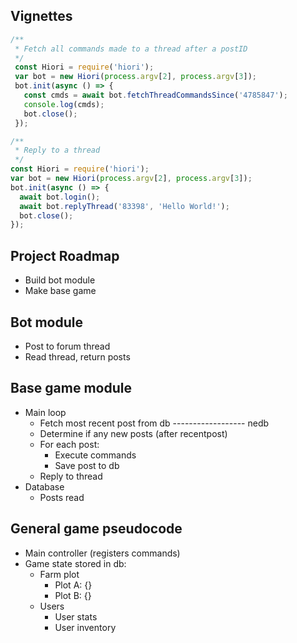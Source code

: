 ## Vignettes

```javascript
/**
 * Fetch all commands made to a thread after a postID
 */
 const Hiori = require('hiori');
 var bot = new Hiori(process.argv[2], process.argv[3]);
 bot.init(async () => {
   const cmds = await bot.fetchThreadCommandsSince('4785847');
   console.log(cmds);
   bot.close();
 });
```

```javascript
/**
 * Reply to a thread
 */
const Hiori = require('hiori');
var bot = new Hiori(process.argv[2], process.argv[3]);
bot.init(async () => {
  await bot.login();
  await bot.replyThread('83398', 'Hello World!');
  bot.close();
});
```

## Project Roadmap

* Build bot module
* Make base game

## Bot module

* Post to forum thread
* Read thread, return posts

## Base game module

* Main loop
  * Fetch most recent post from db ------------------ nedb
  * Determine if any new posts (after recentpost)
  * For each post:
    * Execute commands
    * Save post to db
  * Reply to thread
* Database
    * Posts read

## General game pseudocode

* Main controller (registers commands)
* Game state stored in db:
  * Farm plot
    * Plot A: {}
    * Plot B: {}
  * Users
    * User stats
    * User inventory
